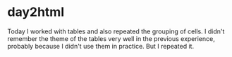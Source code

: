 # day2html
Today I worked with tables and also repeated the grouping of cells. I didn't remember the theme of the tables very well in the previous experience, probably because I didn't use them in practice. But I repeated it.
